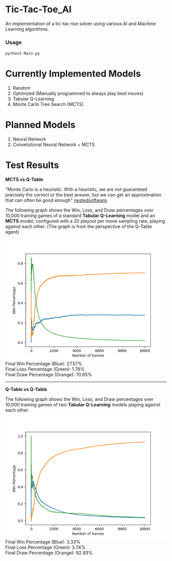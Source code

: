 # Tic-Tac-Toe_AI
An implementation of a tic-tac-toe solver using various AI and Machine Learning algorithms.

### Usage
```
python3 Main.py
```

# Currently Implemented Models
1. Random
2. Optimized (Manually programmed to always play best moves)
2. Tabular Q-Learning
3. Monte Carlo Tree Search (MCTS)

# Planned Models 
1. Neural Network
2. Convelutional Neural Network + MCTS


# Test Results

**MCTS vs Q-Table**

"Monte Carlo is a heuristic. With a heuristic, we are not guaranteed precisely the correct or the best answer, but we can get an approximation that can often be good enough" [nestedsoftware](https://nestedsoftware.com/2019/08/07/tic-tac-toe-with-mcts-2h5k.152104.html).

The following graph shows the Win, Loss, and Draw percentages over 10,000 training games of a standard **Tabular Q-Learning** model and an **MCTS** model, configured with a 20 playout per move sampling rate, playing against each other. (The graph is from the perspective of the Q-Table agent)

![cumulative_accuracy](Q-Table_vs_MCTS_Cumulative_Accuracy.png)  
Final Win Percentage (Blue): 27.57%  
Final Loss Percentage (Green): 1.78%  
Final Draw Percentage (Orange): 70.65%
***
**Q-Table vs Q-Table**

The following graph shows the Win, Loss, and Draw percentages over 10,000 training games of two **Tabular Q-Learning** models playing against each other.

![cumulative_accuracy](Q-Table_vs_Q-Tables_Cumulative_Accuracy.png)  
Final Win Percentage (Blue): 3.33%  
Final Loss Percentage (Green): 3.74%  
Final Draw Percentage (Orange): 92.93%

